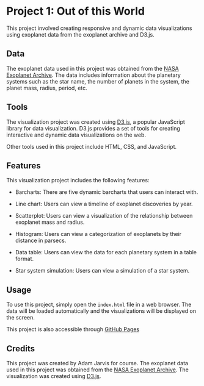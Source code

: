 # Project 1: Out of this World

This project involved creating responsive and dynamic data visualizations using exoplanet data from the exoplanet archive and D3.js.

## Data

The exoplanet data used in this project was obtained from the [NASA Exoplanet Archive](https://exoplanetarchive.ipac.caltech.edu/). The data includes information about the planetary systems such as the star name, the number of planets in the system, the planet mass, radius, period, etc.

## Tools

The visualization project was created using [D3.js](https://d3js.org/), a popular JavaScript library for data visualization. D3.js provides a set of tools for creating interactive and dynamic data visualizations on the web.

Other tools used in this project include HTML, CSS, and JavaScript.

## Features

This visualization project includes the following features:

- Barcharts: There are five dynamic barcharts that users can interact with.

- Line chart: Users can view a timeline of exoplanet discoveries by year.

- Scatterplot: Users can view a visualization of the relationship between exoplanet mass and radius.

- Histogram: Users can view a categorization of exoplanets by their distance in parsecs.

- Data table: Users can view the data for each planetary system in a table format.

- Star system simulation: Users can view a simulation of a star system.

## Usage

To use this project, simply open the `index.html` file in a web browser. The data will be loaded automatically and the visualizations will be displayed on the screen.

This project is also accessible through [GitHub Pages](http://jarvisar.github.io/datavis-project1)

## Credits

This project was created by Adam Jarvis for  course. The exoplanet data used in this project was obtained from the [NASA Exoplanet Archive](https://exoplanetarchive.ipac.caltech.edu/). The visualization was created using [D3.js](https://d3js.org/).
